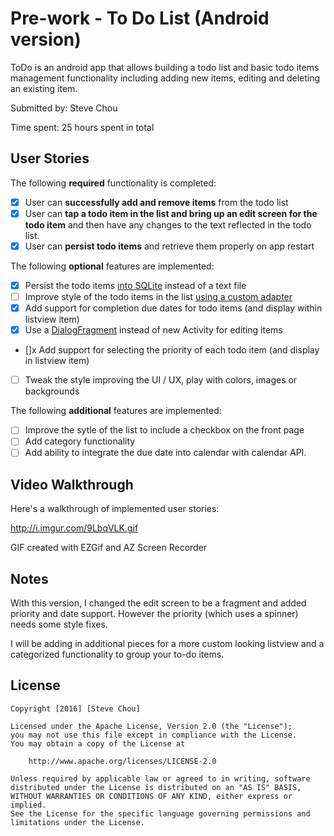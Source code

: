 # Pre-work - To Do List (Android version)

ToDo is an android app that allows building a todo list and basic todo items management functionality including adding new items, editing and deleting an existing item.

Submitted by: Steve Chou

Time spent: 25 hours spent in total

## User Stories

The following **required** functionality is completed:

* [x] User can **successfully add and remove items** from the todo list
* [x] User can **tap a todo item in the list and bring up an edit screen for the todo item** and then have any changes to the text reflected in the todo list.
* [x] User can **persist todo items** and retrieve them properly on app restart

The following **optional** features are implemented:

* [x] Persist the todo items [into SQLite](http://guides.codepath.com/android/Persisting-Data-to-the-Device#sqlite) instead of a text file
* [ ] Improve style of the todo items in the list [using a custom adapter](http://guides.codepath.com/android/Using-an-ArrayAdapter-with-ListView)
* [x] Add support for completion due dates for todo items (and display within listview item)
* [x] Use a [DialogFragment](http://guides.codepath.com/android/Using-DialogFragment) instead of new Activity for editing items
* []x Add support for selecting the priority of each todo item (and display in listview item)
* [ ] Tweak the style improving the UI / UX, play with colors, images or backgrounds

The following **additional** features are implemented:

* [ ] Improve the sytle of the list to include a checkbox on the front page
* [ ] Add category functionality
* [ ] Add ability to integrate the due date into calendar with calendar API.  

## Video Walkthrough 

Here's a walkthrough of implemented user stories:

http://i.imgur.com/9LbqVLK.gif

GIF created with EZGif and AZ Screen Recorder

## Notes

With this version, I changed the edit screen to be a fragment and added priority and date support.  However the priority (which uses a spinner) needs some style fixes.  

I will be adding in additional pieces for a more custom looking listview and a categorized functionality to group your to-do items.  


## License

    Copyright [2016] [Steve Chou]

    Licensed under the Apache License, Version 2.0 (the "License");
    you may not use this file except in compliance with the License.
    You may obtain a copy of the License at

        http://www.apache.org/licenses/LICENSE-2.0

    Unless required by applicable law or agreed to in writing, software
    distributed under the License is distributed on an "AS IS" BASIS,
    WITHOUT WARRANTIES OR CONDITIONS OF ANY KIND, either express or implied.
    See the License for the specific language governing permissions and
    limitations under the License.
